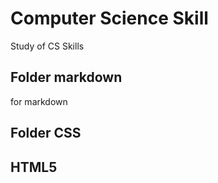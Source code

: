 # Computer Science Skill #
Study of CS Skills

## Folder markdown ##
for markdown 


## Folder CSS ##

## HTML5 ##
